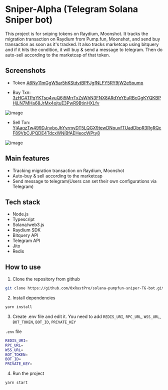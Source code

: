 # Sniper-Alpha (Telegram Solana Sniper bot)

This project is for sniping tokens on Raydium, Moonshot.
It tracks the migration transaction on Raydium from Pump.fun, Moonshot, and send buy transaction as soon as it's tracked.
It also tracks marketcap using bitquery and if it hits the condition, it will buy & send a message to telegram.
Then do auto-sell according to the marketcap of that token.

## Screenshots

- Token [A6Ny11mGgW5ar5hKStdytBPFJgfNLFY5RY9jW2e5pump](https://solscan.io/token/A6Ny11mGgW5ar5hKStdytBPFJgfNLFY5RY9jW2e5pump)

- Buy Txn:  [3zHC4TPqYKTsp4vuQ6j5MrrTxZsWhN3FNX8ARdYeYEuRBcGgKYQKBPHjLN7MHa68JrMx4ojtuE3PwR9BtinHXLfv](https://solscan.io/tx/3zHC4TPqYKTsp4vuQ6j5MrrTxZsWhN3FNX8ARdYeYEuRBcGgKYQKBPHjLN7MHa68JrMx4ojtuE3PwR9BtinHXLfv)


![image](https://github.com/user-attachments/assets/c7fe7344-e831-454b-a445-d113ea5ada9c)

- Sell Txn: [YjAaqzTw499DJnvbcJhYyrmyDT5LQGX9tewDNpuvfTUadDbpR3RgRQcF89VbCJPQDE4TdcxWNiBfAEHeocWPty8](https://solscan.io/tx/YjAaqzTw499DJnvbcJhYyrmyDT5LQGX9tewDNpuvfTUadDbpR3RgRQcF89VbCJPQDE4TdcxWNiBfAEHeocWPty8)

![image](https://github.com/user-attachments/assets/2f9c7044-7d48-4ffa-a669-660097a57ba1)



## Main features

- Tracking migration transaction on Raydium, Moonshot
- Auto-buy & sell according to the marketcap
- Send message to telegram(Users can set their own configurations via Telegram)

## Tech stack

- Node.js
- Typescript
- Solana/web3.js
- Raydium SDK
- Bitquery API
- Telegram API
- Jito
- Redis

## How to use

1. Clone the repository from github

```sh
git clone https://github.com/0xRustPro/solana-pumpfun-sniper-TG-bot.git
```

2. Install dependencies

```sh
yarn install
```

3. Create .env file and edit it.
You need to add `REDIS_URI`, `RPC_URL`, `WSS_URL`, `BOT_TOKEN`, `BOT_ID`, `PRIVATE_KEY`

`.env` file
```sh
REDIS_URI=
RPC_URL=
WSS_URL=
BOT_TOKEN=
BOT_ID=
PRIVATE_KEY=
```
4. Run the project

```sh
yarn start
```

